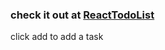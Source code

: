 ### check it out at <a href="zihaoyin.com/reactTodoList" target="_blank">ReactTodoList</a>

click add to add a task
